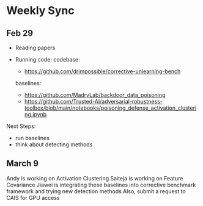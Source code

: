 # Weekly Sync
## Feb 29
- Reading papers
- Running code:
  codebase:
  - https://github.com/drimpossible/corrective-unlearning-bench
    
  baselines:
  - https://github.com/MadryLab/backdoor_data_poisoning
  - https://github.com/Trusted-AI/adversarial-robustness-toolbox/blob/main/notebooks/poisoning_defense_activation_clustering.ipynb

Next Steps:
- run baselines
- think about detecting methods

## March 9
Andy is working on Activation Clustering
Saiteja is working on Feature Covariance
Jiawei is integrating these baselines into corrective benchmark framework and trying new detection methods
Also, submit a request to CAIS for GPU access

